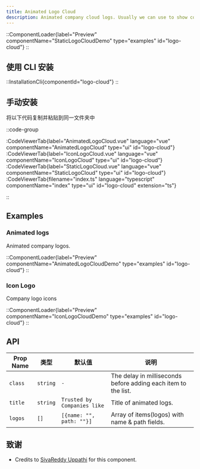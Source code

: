 ```yaml
---
title: Animated Logo Cloud
description: Animated company cloud logs. Usually we can use to show company logos.
---
```


::ComponentLoader{label="Preview" componentName="StaticLogoCloudDemo" type="examples" id="logo-cloud"}
::

## 使用 CLI 安装

::InstallationCli{componentId="logo-cloud"}
::

## 手动安装

将以下代码复制并粘贴到同一文件夹中

::code-group

:CodeViewerTab{label="AnimatedLogoCloud.vue" language="vue" componentName="AnimatedLogoCloud" type="ui" id="logo-cloud"}
:CodeViewerTab{label="IconLogoCloud.vue" language="vue" componentName="IconLogoCloud" type="ui" id="logo-cloud"}
:CodeViewerTab{label="StaticLogoCloud.vue" language="vue" componentName="StaticLogoCloud" type="ui" id="logo-cloud"}
:CodeViewerTab{filename="index.ts" language="typescript" componentName="index" type="ui" id="logo-cloud" extension="ts"}

::

## Examples

### Animated logs

Animated company logos.

::ComponentLoader{label="Preview" componentName="AnimatedLogoCloudDemo" type="examples" id="logo-cloud"}
::

### Icon Logo

Company logo icons

::ComponentLoader{label="Preview" componentName="IconLogoCloudDemo" type="examples" id="logo-cloud"}
::

## API

| Prop Name | 类型     | 默认值                      | 说明                                                           |
| --------- | -------- | --------------------------- | -------------------------------------------------------------- |
| `class`   | `string` | `-`                         | The delay in milliseconds before adding each item to the list. |
| `title`   | `string` | `Trusted by Companies like` | Title of animated logs.                                        |
| `logos`   | `[]`     | `[{name: "", path: ""}]`    | Array of items(logos) with name & path fields.                 |

## 致谢

- Credits to [SivaReddy Uppathi](https://github.com/sivareddyuppathi) for this component.

